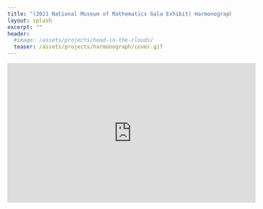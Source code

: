 ```yaml
---
title: "(2021 National Museum of Mathematics Gala Exhibit) Harmonograph"
layout: splash
excerpt: ""
header:
  #image: /assets/projects/head-in-the-clouds/
  teaser: /assets/projects/harmonograph/cover.gif
---
```


<iframe width="560" height="315" src="https://www.youtube.com/embed/Nnna7x61nIU?si=Yy6IBX7Jyx5RMAM6" title="YouTube video player" frameborder="0" allow="accelerometer; autoplay; clipboard-write; encrypted-media; gyroscope; picture-in-picture; web-share" allowfullscreen></iframe>
